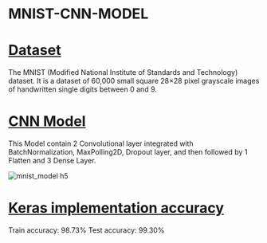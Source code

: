 # MNIST-CNN-MODEL

<h1><u> Dataset </u></h1>
The MNIST (Modified National Institute of Standards and Technology) dataset. It is a dataset of 60,000 small square 28×28 pixel grayscale images of handwritten single digits between 0 and 9.

<h1><u>CNN Model</u></h1>
This Model contain 2 Convolutional layer integrated with BatchNormalization, MaxPolling2D, Dropout layer, and then followed by 1 Flatten and 3 Dense Layer.

![mnist_model h5](https://user-images.githubusercontent.com/80332356/211201308-a9e5d067-1023-46c5-9d9b-a914d4b50ff4.png)

<h1><u>Keras implementation accuracy</u></h1>
Train accuracy: 98.73%
Test accuracy: 99.30%


